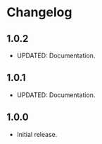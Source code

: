 # Changelog

## 1.0.2

- UPDATED: Documentation.

## 1.0.1

- UPDATED: Documentation.

## 1.0.0

- Initial release.